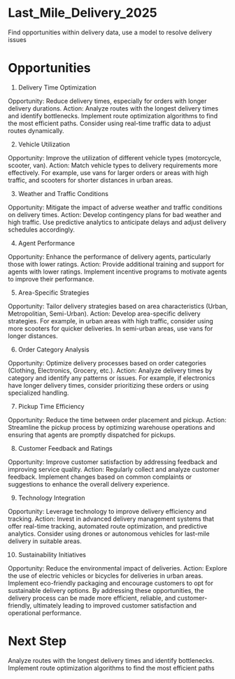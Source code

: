 # Last_Mile_Delivery_2025
Find opportunities within delivery data, use a model to resolve delivery issues

# Opportunities

1. Delivery Time Optimization

Opportunity: Reduce delivery times, especially for orders with longer delivery durations.
Action: Analyze routes with the longest delivery times and identify bottlenecks. Implement route optimization algorithms to find the most efficient paths. Consider using real-time traffic data to adjust routes dynamically.

2. Vehicle Utilization

Opportunity: Improve the utilization of different vehicle types (motorcycle, scooter, van).
Action: Match vehicle types to delivery requirements more effectively. For example, use vans for larger orders or areas with high traffic, and scooters for shorter distances in urban areas.

3. Weather and Traffic Conditions

Opportunity: Mitigate the impact of adverse weather and traffic conditions on delivery times.
Action: Develop contingency plans for bad weather and high traffic. Use predictive analytics to anticipate delays and adjust delivery schedules accordingly.

4. Agent Performance

Opportunity: Enhance the performance of delivery agents, particularly those with lower ratings.
Action: Provide additional training and support for agents with lower ratings. Implement incentive programs to motivate agents to improve their performance.

5. Area-Specific Strategies

Opportunity: Tailor delivery strategies based on area characteristics (Urban, Metropolitian, Semi-Urban).
Action: Develop area-specific delivery strategies. For example, in urban areas with high traffic, consider using more scooters for quicker deliveries. In semi-urban areas, use vans for longer distances.

6. Order Category Analysis

Opportunity: Optimize delivery processes based on order categories (Clothing, Electronics, Grocery, etc.).
Action: Analyze delivery times by category and identify any patterns or issues. For example, if electronics have longer delivery times, consider prioritizing these orders or using specialized handling.

7. Pickup Time Efficiency

Opportunity: Reduce the time between order placement and pickup.
Action: Streamline the pickup process by optimizing warehouse operations and ensuring that agents are promptly dispatched for pickups.

8. Customer Feedback and Ratings

Opportunity: Improve customer satisfaction by addressing feedback and improving service quality.
Action: Regularly collect and analyze customer feedback. Implement changes based on common complaints or suggestions to enhance the overall delivery experience.

9. Technology Integration

Opportunity: Leverage technology to improve delivery efficiency and tracking.
Action: Invest in advanced delivery management systems that offer real-time tracking, automated route optimization, and predictive analytics. Consider using drones or autonomous vehicles for last-mile delivery in suitable areas.

10. Sustainability Initiatives

Opportunity: Reduce the environmental impact of deliveries.
Action: Explore the use of electric vehicles or bicycles for deliveries in urban areas. Implement eco-friendly packaging and encourage customers to opt for sustainable delivery options.
By addressing these opportunities, the delivery process can be made more efficient, reliable, and customer-friendly, ultimately leading to improved customer satisfaction and operational performance.


# Next Step

Analyze routes with the longest delivery times and identify bottlenecks. Implement route optimization algorithms to find the most efficient paths
